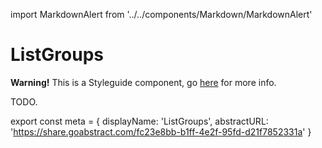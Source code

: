 import MarkdownAlert from '../../components/Markdown/MarkdownAlert'

# ListGroups

<MarkdownAlert warning>
  <strong>Warning!</strong> This is a Styleguide component, go <a href="http://transferwise.github.io/styleguide-components/index.html#cards">here</a> for more info.
</MarkdownAlert>

TODO.

export const meta = {
  displayName: 'ListGroups',
  abstractURL: 'https://share.goabstract.com/fc23e8bb-b1ff-4e2f-95fd-d21f7852331a'
}
